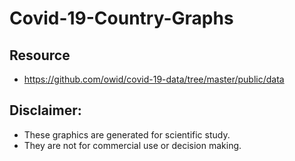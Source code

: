 # Covid-19-Country-Graphs
## Resource  
- https://github.com/owid/covid-19-data/tree/master/public/data  
## Disclaimer:  
- These graphics are generated for scientific study.  
- They are not for commercial use or decision making.

